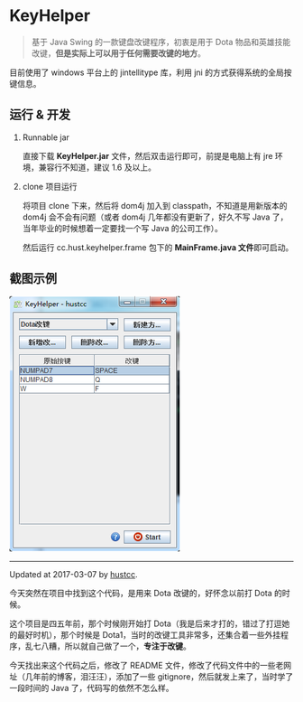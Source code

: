 # KeyHelper


> 基于 Java Swing 的一款键盘改键程序，初衷是用于 Dota 物品和英雄技能改键，**但是实际上可以用于任何需要改键的地方**。


目前使用了 windows 平台上的 jintellitype 库，利用 jni 的方式获得系统的全局按键信息。


## 运行 & 开发

1. Runnable jar

	直接下载 **KeyHelper.jar** 文件，然后双击运行即可，前提是电脑上有 jre 环境，兼容行不知道，建议 1.6 及以上。

2. clone 项目运行

	将项目 clone 下来，然后将 dom4j 加入到 classpath，不知道是用新版本的 dom4j 会不会有问题（或者 dom4j 几年都没有更新了，好久不写 Java 了，当年毕业的时候想着一定要找一个写 Java 的公司工作）。

	然后运行 cc.hust.keyhelper.frame 包下的 **MainFrame.java 文件**即可启动。


## 截图示例

![screenshot](res/screenshot.png)


----

Updated at 2017-03-07 by [hustcc](https://github.com/hustcc). 

今天突然在项目中找到这个代码，是用来 Dota 改键的，好怀念以前打 Dota 的时候。

这个项目是四五年前，那个时候刚开始打 Dota（我是后来才打的，错过了打逗她的最好时机），那个时候是 Dota1，当时的改键工具非常多，还集合着一些外挂程序，乱七八糟，所以就自己做了一个，**专注于改键**。

今天找出来这个代码之后，修改了 README 文件，修改了代码文件中的一些老网址（几年前的博客，泪汪汪），添加了一些 gitignore，然后就发上来了，当时学了一段时间的 Java 了，代码写的依然不怎么样。


